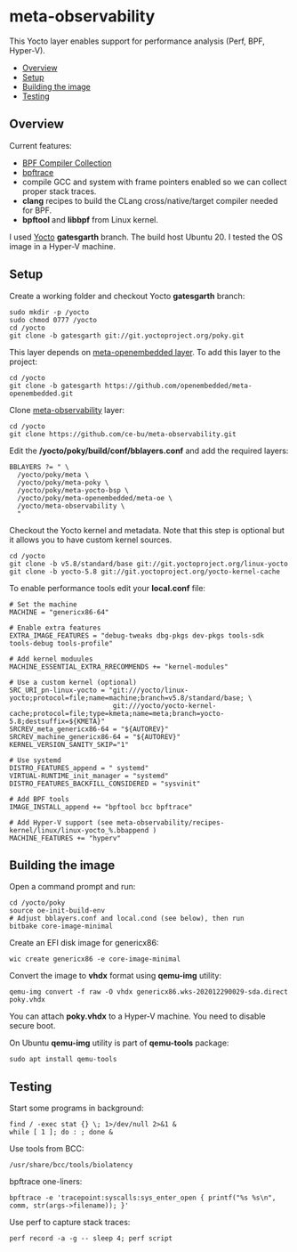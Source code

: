 # meta-observability

This Yocto layer enables support for performance analysis (Perf, BPF, Hyper-V).

- [Overview](#overview)
- [Setup](#setup)
- [Building the image](#building-the-image)
- [Testing](#testing)

## Overview

Current features:
- [BPF Compiler Collection](https://github.com/iovisor/bcc)
- [bpftrace](https://github.com/iovisor/bpftrace)
- compile GCC and system with frame pointers enabled so we can collect proper stack traces.
- **clang** recipes to build the CLang cross/native/target compiler needed for BPF.
- **bpftool** and **libbpf** from Linux kernel.


I used [Yocto](https://www.yoctoproject.org/)  **gatesgarth** branch. 
The build host Ubuntu 20. 
I tested the OS image in a Hyper-V machine.

## Setup

Create a working folder and checkout Yocto **gatesgarth** branch: 
```
sudo mkdir -p /yocto
sudo chmod 0777 /yocto
cd /yocto
git clone -b gatesgarth git://git.yoctoproject.org/poky.git
```

This layer depends on [meta-openembedded layer](https://github.com/openembedded/meta-openembedded.git). To add this layer to the project:
```
cd /yocto
git clone -b gatesgarth https://github.com/openembedded/meta-openembedded.git
```

Clone [meta-observability](https://github.com/ce-bu/meta-observability.git) layer:
```
cd /yocto
git clone https://github.com/ce-bu/meta-observability.git
```

Edit the **/yocto/poky/build/conf/bblayers.conf** and add the required layers:
```
BBLAYERS ?= " \
  /yocto/poky/meta \
  /yocto/poky/meta-poky \
  /yocto/poky/meta-yocto-bsp \
  /yocto/poky/meta-openembedded/meta-oe \
  /yocto/meta-observability \
  "
```

Checkout the Yocto kernel and metadata. Note that this step is optional but it allows you to have custom kernel sources.
```
cd /yocto
git clone -b v5.8/standard/base git://git.yoctoproject.org/linux-yocto
git clone -b yocto-5.8 git://git.yoctoproject.org/yocto-kernel-cache
```


To enable performance tools edit your **local.conf** file:

```
# Set the machine
MACHINE = "genericx86-64"

# Enable extra features
EXTRA_IMAGE_FEATURES = "debug-tweaks dbg-pkgs dev-pkgs tools-sdk tools-debug tools-profile"

# Add kernel moduules
MACHINE_ESSENTIAL_EXTRA_RRECOMMENDS += "kernel-modules"

# Use a custom kernel (optional)
SRC_URI_pn-linux-yocto = "git:///yocto/linux-yocto;protocol=file;name=machine;branch=v5.8/standard/base; \
                          git:///yocto/yocto-kernel-cache;protocol=file;type=kmeta;name=meta;branch=yocto-5.8;destsuffix=${KMETA}"
SRCREV_meta_genericx86-64 = "${AUTOREV}"
SRCREV_machine_genericx86-64 = "${AUTOREV}"
KERNEL_VERSION_SANITY_SKIP="1"

# Use systemd
DISTRO_FEATURES_append = " systemd"
VIRTUAL-RUNTIME_init_manager = "systemd"
DISTRO_FEATURES_BACKFILL_CONSIDERED = "sysvinit"

# Add BPF tools
IMAGE_INSTALL_append += "bpftool bcc bpftrace"

# Add Hyper-V support (see meta-observability/recipes-kernel/linux/linux-yocto_%.bbappend )
MACHINE_FEATURES += "hyperv"

```

## Building the image

Open a command prompt and run:
```
cd /yocto/poky
source oe-init-build-env
# Adjust bblayers.conf and local.cond (see below), then run
bitbake core-image-minimal
```

Create an EFI disk image for genericx86:
```
wic create genericx86 -e core-image-minimal
```

Convert the image to **vhdx** format using **qemu-img** utility:
```
qemu-img convert -f raw -O vhdx genericx86.wks-202012290029-sda.direct poky.vhdx
```

You can attach **poky.vhdx** to a Hyper-V machine. You need to disable secure boot.

On Ubuntu **qemu-img** utility is part of **qemu-tools** package:
```
sudo apt install qemu-tools
```

## Testing

Start some programs in background:
```
find / -exec stat {} \; 1>/dev/null 2>&1 &
while [ 1 ]; do : ; done &

```

Use tools from BCC:
```
/usr/share/bcc/tools/biolatency
```

bpftrace one-liners:
```
bpftrace -e 'tracepoint:syscalls:sys_enter_open { printf("%s %s\n", comm, str(args->filename)); }'
```

Use perf to capture stack traces:
```
perf record -a -g -- sleep 4; perf script
```
